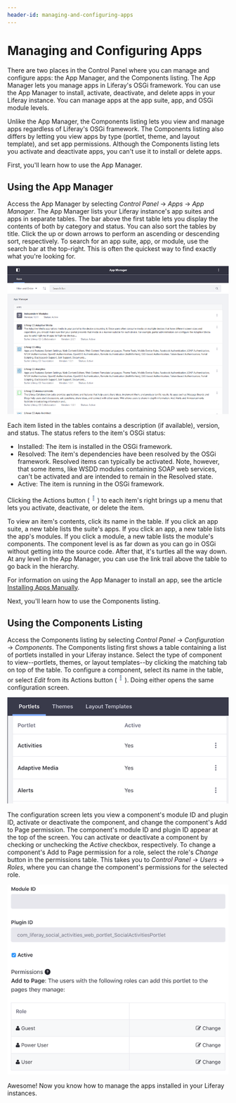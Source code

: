 ```yaml
---
header-id: managing-and-configuring-apps
---
```


# Managing and Configuring Apps

There are two places in the Control Panel where you can manage and configure 
apps: the App Manager, and the Components listing. The App Manager lets you 
manage apps in Liferay's OSGi framework. You can use the App Manager to install, 
activate, deactivate, and delete apps in your Liferay instance. You can manage 
apps at the app suite, app, and OSGi module levels. 

Unlike the App Manager, the Components listing lets you view and manage apps 
regardless of Liferay's OSGi framework. The Components listing also differs by 
letting you view apps by type (portlet, theme, and layout template), and set app 
permissions. Although the Components listing lets you activate and deactivate 
apps, you can't use it to install or delete apps. 

First, you'll learn how to use the App Manager.

## Using the App Manager

Access the App Manager by selecting *Control Panel* &rarr; *Apps* &rarr; *App 
Manager*. The App Manager lists your Liferay instance's app suites and apps in 
separate tables. The bar above the first table lets you display the contents of 
both by category and status. You can also sort the tables by title. Click the up 
or down arrows to perform an ascending or descending sort, respectively. To 
search for an app suite, app, or module, use the search bar at the top-right. 
This is often the quickest way to find exactly what you're looking for. 

![Figure 1: The App Manager lets you manage the app suites and apps installed in your Liferay instance.](../../images/app-manager.png)

Each item listed in the tables contains a description (if available), version, 
and status. The status refers to the item's OSGi status:

- Installed: The item is installed in the OSGi framework. 
- Resolved: The item's dependencies have been resolved by the OSGi framework. 
  Resolved items can typically be activated. Note, however, that some items, 
  like WSDD modules containing SOAP web services, can't be activated and are 
  intended to remain in the Resolved state.
- Active: The item is running in the OSGi framework. 

Clicking the Actions button (![Actions](../../images/icon-actions.png)) to each 
item's right brings up a menu that lets you activate, deactivate, or delete the 
item. 

To view an item's contents, click its name in the table. If you click an app 
suite, a new table lists the suite's apps. If you click an app, a new table 
lists the app's modules. If you click a module, a new table lists the module's 
components. The component level is as far down as you can go in OSGi without 
getting into the source code. After that, it's turtles all the way down. At any 
level in the App Manager, you can use the link trail above the table to go back 
in the hierarchy. 

For information on using the App Manager to install an app, see the article 
[Installing Apps Manually](/docs/7-0/user/-/knowledge_base/u/installing-apps-manually). 

Next, you'll learn how to use the Components listing. 

## Using the Components Listing

Access the Components listing by selecting *Control Panel* &rarr; 
*Configuration* &rarr; *Components*. The Components listing first shows a table 
containing a list of portlets installed in your Liferay instance. Select the 
type of component to view--portlets, themes, or layout templates--by clicking 
the matching tab on top of the table. To configure a component, select its name 
in the table, or select *Edit* from its Actions button (![Actions](../../images/icon-actions.png)). 
Doing either opens the same configuration screen. 

![Figure 2: The Components listing lets you manage the portlets, themes, and layout templates installed in your Liferay instance.](../../images/components-list.png)

The configuration screen lets you view a component's module ID and plugin ID, 
activate or deactivate the component, and change the component's Add to Page 
permission. The component's module ID and plugin ID appear at the top of the 
screen. You can activate or deactivate a component by checking or unchecking the 
*Active* checkbox, respectively. To change a component's Add to Page permission 
for a role, select the role's *Change* button in the permissions table. This 
takes you to *Control Panel* &rarr; *Users* &rarr; *Roles*, where you can change 
the component's permissions for the selected role. 

![Figure 3: You can also activate or deactivate a component, and change its permissions.](../../images/components-configuration.png)

Awesome! Now you know how to manage the apps installed in your Liferay 
instances. 
